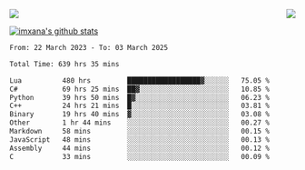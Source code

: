 <p>
  <a href="https://count.getloli.com/"><img src="https://count.getloli.com/get/@xana.readme?theme=moebooru-h"></a>
  <img src="https://weather-icon.journeyad.repl.co/@hangzhou?v=1" align="right">
</p>


<a href="https://github.com/imxana"><img align="center" src="https://github-readme-stats.vercel.app/api?username=imxana&show_icons=true&include_all_commits=true&hide_border=tru&custom_title=imxana%27s%20Github%20Stats" alt="imxana's github stats" /></a> 

<!--START_SECTION:waka-->

```txt
From: 22 March 2023 - To: 03 March 2025

Total Time: 639 hrs 35 mins

Lua          480 hrs         ██████████████████▓░░░░░░   75.05 %
C#           69 hrs 25 mins  ██▓░░░░░░░░░░░░░░░░░░░░░░   10.85 %
Python       39 hrs 50 mins  █▓░░░░░░░░░░░░░░░░░░░░░░░   06.23 %
C++          24 hrs 21 mins  █░░░░░░░░░░░░░░░░░░░░░░░░   03.81 %
Binary       19 hrs 40 mins  ▓░░░░░░░░░░░░░░░░░░░░░░░░   03.08 %
Other        1 hr 44 mins    ░░░░░░░░░░░░░░░░░░░░░░░░░   00.27 %
Markdown     58 mins         ░░░░░░░░░░░░░░░░░░░░░░░░░   00.15 %
JavaScript   48 mins         ░░░░░░░░░░░░░░░░░░░░░░░░░   00.13 %
Assembly     44 mins         ░░░░░░░░░░░░░░░░░░░░░░░░░   00.12 %
C            33 mins         ░░░░░░░░░░░░░░░░░░░░░░░░░   00.09 %
```

<!--END_SECTION:waka-->
